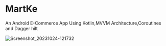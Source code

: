 # MartKe
An Android E-Commerce App Using Kotlin,MVVM Architecture,Coroutines and Dagger hilt


![Screenshot_20231024-121732](https://github.com/mutukuian/MartKe/assets/94617040/f4fc2013-0721-40a2-823b-d450cca4bc95)
